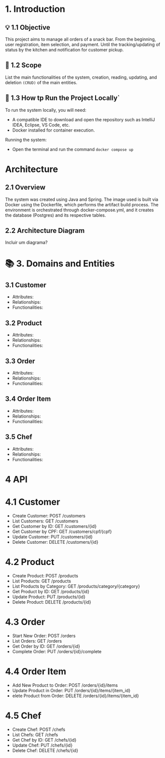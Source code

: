 # 1. Introduction

## 💡 1.1 Objective
This project aims to manage all orders of a snack bar. From the beginning, user registration, item selection, and payment. Until the tracking/updating of status by the kitchen and notification for customer pickup.

## 📲 1.2 Scope
List the main functionalities of the system, creation, reading, updating, and deletion `(CRUD)` of the main entities.

## 🌟 1.3 How tp Run the Project Locally`
To run the system locally, you will need:

- A compatible IDE to download and open the repository such as IntelliJ IDEA, Eclipse, VS Code, etc.
- Docker installed for container execution.

Running the system:

- Open the terminal and run the command `docker compose up`

# Architecture

## 2.1 Overview
The system was created using Java and Spring. The image used is built via Docker using the Dockerfile, which performs the artifact build process. The environment is orchestrated through docker-compose.yml, and it creates the database (Postgres) and its respective tables.

## 2.2 Architecture Diagram
Incluir um diagrama?

# 📚 3. Domains and Entities

## 3.1 Customer

- Attributes:
- Relationships:
- Functionalities:

## 3.2 Product

- Attributes:
- Relationships:
- Functionalities:

## 3.3 Order

- Attributes:
- Relationships:
- Functionalities:

## 3.4 Order Item

- Attributes:
- Relationships:
- Functionalities:

## 3.5 Chef

- Attributes:
- Relationships:
- Functionalities:

# 4 API

# 4.1 Customer

- Create Customer: POST /customers
- List Customers: GET /customers
- Get Customer by ID: GET /customers/{id}
- Get Customer by CPF: GET /customers/cpf/{cpf}
- Update Customer: PUT /customers/{id}
- Delete Customer: DELETE /customers/{id}

# 4.2 Product

- Create Product: POST /products
- List Products: GET /products
- List Products by Category: GET /products/category/{category}
- Get Product by ID: GET /products/{id}
- Update Product: PUT /products/{id}
- Delete Product: DELETE /products/{id}

# 4.3 Order

- Start New Order: POST /orders
- List Orders: GET /orders
- Get Order by ID: GET /orders/{id}
- Complete Order: PUT /orders/{id}/complete

# 4.4 Order Item

- Add New Product to Order: POST /orders/{id}/items
- Update Product in Order: PUT /orders/{id}/items/{item_id}
- elete Product from Order: DELETE /orders/{id}/items/{item_id}

# 4.5 Chef

- Create Chef: POST /chefs
- List Chefs: GET /chefs
- Get Chef by ID: GET /chefs/{id}
- Update Chef: PUT /chefs/{id}
- Delete Chef: DELETE /chefs/{id}